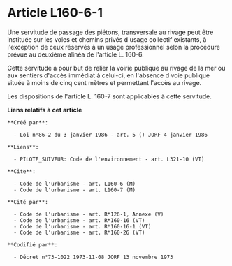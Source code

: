 # Article L160-6-1

Une servitude de passage des piétons, transversale au rivage peut être instituée sur les voies et chemins privés d'usage
collectif existants, à l'exception de ceux réservés à un usage professionnel selon la procédure prévue au deuxième alinéa de
l'article L. 160-6.

Cette servitude a pour but de relier la voirie publique au rivage de la mer ou aux sentiers d'accès immédiat à celui-ci, en
l'absence d voie publique située à moins de cinq cent mètres et permettant l'accès au rivage.

Les dispositions de l'article L. 160-7 sont applicables à cette servitude.

**Liens relatifs à cet article**

	**Créé par**:

	  - Loi n°86-2 du 3 janvier 1986 - art. 5 () JORF 4 janvier 1986

	**Liens**:

	  - PILOTE_SUIVEUR: Code de l'environnement - art. L321-10 (VT)

	**Cite**:

	  - Code de l'urbanisme - art. L160-6 (M)
	  - Code de l'urbanisme - art. L160-7 (M)

	**Cité par**:

	  - Code de l'urbanisme - art. R*126-1, Annexe (V)
	  - Code de l'urbanisme - art. R*160-16 (VT)
	  - Code de l'urbanisme - art. R*160-16-1 (VT)
	  - Code de l'urbanisme - art. R*160-26 (VT)

	**Codifié par**:

	  - Décret n°73-1022 1973-11-08 JORF 13 novembre 1973
